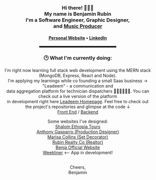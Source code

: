   <!-- Hi there! Feel free to make this your own but don't use my data -->
<div align="center">  
<h3>Hi there! 👨🏻‍💻<br>My name is Benjamin Rubin<br>I'm a Software Engineer, Graphic Designer,<br> and <a target="_blank" href="https://www.benjaofficial.com">Music Producer</a></h3>

<h4> <a href="https://www.benjaminrubin.me">Personal Website</a> • <a href="https://www.linkedin.com/in/benjaminfloydrubin">LinkedIn</a> </h4>

<!-- <a href="https://stephenajulu.com"><img src="images/rsz 300w asset_1.png" width="100"></a> -->

<hr width="50%" style="height:5px;">

<h3>🕑 What I'm currently doing:</h3>

<p>
  I'm right now learning full stack web development using the MERN stack (MongoDB, Express, React and Node). <br/>
  I'm applying my learnings while co founding a small Saas business -> "Leadeem" - a communication and <br/>
  data aggregation platform for technician dispatchers 👨🏻‍🔧👩🏻‍🔧. You can check out a live version of the platform <br/>
  in development right here <a href="https://www.dev.leadeem.com">Leadeem Homepage</a>. Feel free to check out <br/>
  the project's repositories and glimpse at the code ↓ <br/>
  <a href="https://github.com/benjaminrubin/leadeem">Front End</a>  /  <a href="https://github.com/benjaminrubin/leadeem-server">Backend</a>  
  
  <br/>
  
  Some websites I've designed: <br/>
  <a href="https://www.shalomethiopia.com">Shalom Ethiopia Tours</a> <br/>
  <a href="https://www.anthonygasparro.com">Anthony Gasparro (Production Designer)</a> <br/>
  <a href="https://www.marisacollins.com">Marisa Collins (Set Decorator)</a> <br/>
  <a href="https://www.marisacollins.com">Rubin Realty Co (Realtor)</a> <br/>
  <a href="https://www.benjaofficial.com">Benja Official Website</a> <br/>
    <a href="https://www.weekliner.com">Weekliner</a> <-- App in development! <br/>

  
  
  <br/>
  Cheers,<br/>
  Benjamin
</p>

  
  </div>
